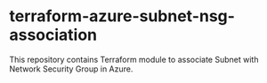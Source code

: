 # terraform-azure-subnet-nsg-association
This repository contains Terraform module to associate Subnet with Network Security Group in Azure.
